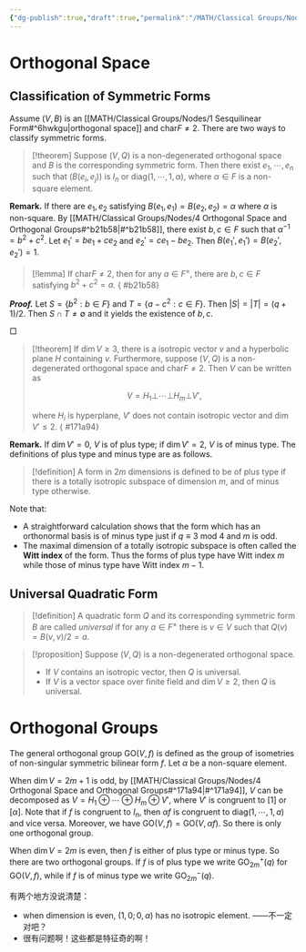 ```yaml
---
{"dg-publish":true,"draft":true,"permalink":"/MATH/Classical Groups/Nodes/4 Orthogonal Space and Orthogonal Groups/","dgPassFrontmatter":true}
---
```



# Orthogonal Space

## Classification of Symmetric Forms

Assume $(V,B)$ is an [[MATH/Classical Groups/Nodes/1 Sesquilinear Form#^6hwkgu\|orthogonal space]] and $\mathrm{char}F\neq 2$. There are two ways to classify symmetric forms.

> [!theorem]
> Suppose $(V,Q)$ is a non-degenerated orthogonal space and $B$ is the corresponding symmetric form. Then there exist $e_1,\cdots,e_n$ such that $(B(e_i,e_j))$ is $I_n$ or $\mathrm{diag}(1,\cdots,1,\alpha)$, where $\alpha\in F$ is a non-square element.

**Remark.** If there are $e_1,e_2$ satisfying $B(e_1,e_1)=B(e_2,e_2)=\alpha$ where $\alpha$ is non-square. By [[MATH/Classical Groups/Nodes/4 Orthogonal Space and Orthogonal Groups#^b21b58\|#^b21b58]], there exist $b,c\in F$ such that $\alpha^{-1}=b^2+c^2$. Let $e_1'=be_1+ce_2$ and $e_2'=ce_1-be_2$. Then $B(e_1',e_1')=B(e_2',e_2')=1$. 

> [!lemma]
> If $\mathrm{char}F\neq 2$, then for any $a\in F^\times$, there are $b,c\in F$ satisfying $b^2+c^2=a$.
{ #b21b58}


**_Proof._**
Let $S=\{b^2:b\in F\}$ and $T=\{a-c^2:c\in F\}$. Then $|S|=|T|=(q+1)/2$. Then $S\cap T\neq \emptyset$ and it yields the existence of $b,c$. 
<p align="left">□</p>

> [!theorem]
> If $\dim V\geq 3$, there is a isotropic vector $v$ and a hyperbolic plane $H$ containing $v$. Furthermore, suppose $(V,Q)$ is a non-degenerated orthogonal space and $\mathrm{char}F\neq 2$. Then $V$ can be written as
> 
> $$V=H_1\bot \cdots \bot H_m\bot V',$$
> 
> where $H_i$ is hyperplane, $V'$ does not contain isotropic vector and $\dim V'\leq 2$.
{ #171a94}


**Remark.** If $\dim V'=0$, $V$ is of plus type; if $\dim V'=2$, $V$ is of minus type. The definitions of plus type and minus type are as follows.

> [!definition]
> A form in $2m$ dimensions is defined to be of plus type if there is a totally isotropic subspace of dimension $m$, and of minus type otherwise. 

Note that:
- A straightforward calculation shows that the form which has an orthonormal basis is of minus type just if $q\equiv 3$ mod $4$ and $m$ is odd. 
- The maximal dimension of a totally isotropic subspace is often called the **Witt index** of the form. Thus the forms of plus type have Witt index $m$ while those of minus type have Witt index $m-1$.

## Universal Quadratic Form

> [!definition]
> A quadratic form $Q$ and its corresponding symmetric form $B$ are called *universal* if for any $a\in F^\times$ there is $v\in V$ such that $Q(v)=B(v,v)/2=a$.

> [!proposition]
> Suppose $(V,Q)$ is a non-degenerated orthogonal space. 
> - If $V$ contains an isotropic vector, then $Q$ is universal. 
> - If $V$ is a vector space over finite field and $\dim V\geq 2$, then $Q$ is universal.

# Orthogonal Groups

The general orthogonal group $\mathrm{GO}(V,f)$ is defined as the group of isometries of non-singular symmetric bilinear form $f$. Let $\alpha$ be a non-square element.

When $\dim V=2m+1$ is odd, by [[MATH/Classical Groups/Nodes/4 Orthogonal Space and Orthogonal Groups#^171a94\|#^171a94]], $V$ can be decomposed as $V=H_1\oplus\cdots\oplus H_m\oplus V'$, where $V'$ is congruent to $[1]$ or $[\alpha]$. Note that if $f$ is congruent to $I_n$, then $\alpha f$ is congruent to $\mathrm{diag}(1,\cdots,1,a)$ and vice versa. Moreover, we have $\mathrm{GO}(V,f)=\mathrm{GO}(V,\alpha f)$. So there is only one orthogonal group.

When $\dim V=2m$ is even, then $f$ is either of plus type or minus type. So there are two orthogonal groups. If $f$ is of plus type we write $\mathrm{GO}_{2m}^+(q)$ for $\mathrm{GO}(V,f)$, while if $f$ is of minus type we write $\mathrm{GO}_{2m}^-(q)$. 


有两个地方没说清楚：

- when dimension is even, $(1,0;0,\alpha)$ has no isotropic element. ——不一定对吧？
- 很有问题啊！这些都是特征奇的啊！
